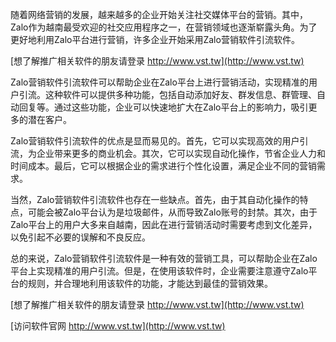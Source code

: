 随着网络营销的发展，越来越多的企业开始关注社交媒体平台的营销。其中，Zalo作为越南最受欢迎的社交应用程序之一，在营销领域也逐渐崭露头角。为了更好地利用Zalo平台进行营销，许多企业开始采用Zalo营销软件引流软件。

[想了解推广相关软件的朋友请登录 http://www.vst.tw](http://www.vst.tw)

Zalo营销软件引流软件可以帮助企业在Zalo平台上进行营销活动，实现精准的用户引流。这种软件可以提供多种功能，包括自动添加好友、群发信息、群管理、自动回复等。通过这些功能，企业可以快速地扩大在Zalo平台上的影响力，吸引更多的潜在客户。

Zalo营销软件引流软件的优点是显而易见的。首先，它可以实现高效的用户引流，为企业带来更多的商业机会。其次，它可以实现自动化操作，节省企业人力和时间成本。最后，它可以根据企业的需求进行个性化设置，满足企业不同的营销需求。

当然，Zalo营销软件引流软件也存在一些缺点。首先，由于其自动化操作的特点，可能会被Zalo平台认为是垃圾邮件，从而导致Zalo账号的封禁。其次，由于Zalo平台上的用户大多来自越南，因此在进行营销活动时需要考虑到文化差异，以免引起不必要的误解和不良反应。

总的来说，Zalo营销软件引流软件是一种有效的营销工具，可以帮助企业在Zalo平台上实现精准的用户引流。但是，在使用该软件时，企业需要注意遵守Zalo平台的规则，并合理地利用该软件的功能，才能达到最佳的营销效果。

[想了解推广相关软件的朋友请登录 http://www.vst.tw](http://www.vst.tw)


[访问软件官网 http://www.vst.tw](http://www.vst.tw)

